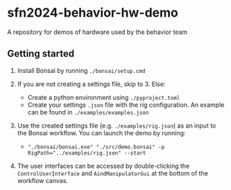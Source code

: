 # sfn2024-behavior-hw-demo
A repository for demos of hardware used by the behavior team


## Getting started


1. Install Bonsai by running `./bonsai/setup.cmd`
2. If you are not creating a settings file, skip to 3. Else:
    - Create a python environment using `./pyproject.toml`
    - Create your settings `.json` file with the rig configuration. An example can be found in `./examples/examples.json`
3. Use the created settings file (e.g. `./examples/rig.json`) as an input to the Bonsai workflow. You can launch the demo by running:
    - `"./bonsai/bonsai.exe" "./src/demo.bonsai" -p RigPath="../examples/rig.json" --start`

4. The user interfaces can be accessed by double-clicking the `ControlUserInterface` and `AindManipulatorGui` at the bottom of the workflow canvas.
